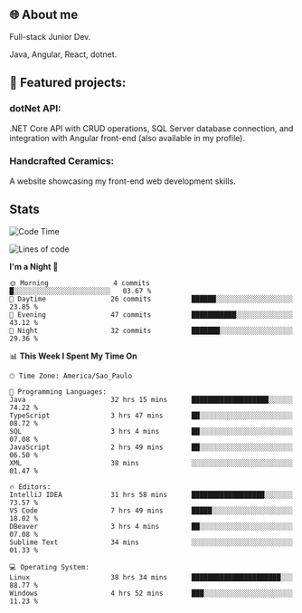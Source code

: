 ## 🌐 About me
Full-stack
Junior Dev. 

Java, Angular, React, dotnet.

## 🔧 Featured projects:
### dotNet API: 
.NET Core API with CRUD operations, SQL Server database connection, and integration with Angular front-end (also available in my profile).
### Handcrafted Ceramics: 
A website showcasing my front-end web development skills.

## Stats

<!--START_SECTION:waka-->
![Code Time](http://img.shields.io/badge/Code%20Time-107%20hrs%2040%20mins-blue)

![Lines of code](https://img.shields.io/badge/From%20Hello%20World%20I%27ve%20Written-36.5%20thousand%20lines%20of%20code-blue)

**I'm a Night 🦉** 

```text
🌞 Morning                4 commits           █░░░░░░░░░░░░░░░░░░░░░░░░   03.67 % 
🌆 Daytime                26 commits          ██████░░░░░░░░░░░░░░░░░░░   23.85 % 
🌃 Evening                47 commits          ███████████░░░░░░░░░░░░░░   43.12 % 
🌙 Night                  32 commits          ███████░░░░░░░░░░░░░░░░░░   29.36 % 
```


📊 **This Week I Spent My Time On** 

```text
🕑︎ Time Zone: America/Sao_Paulo

💬 Programming Languages: 
Java                     32 hrs 15 mins      ███████████████████░░░░░░   74.22 % 
TypeScript               3 hrs 47 mins       ██░░░░░░░░░░░░░░░░░░░░░░░   08.72 % 
SQL                      3 hrs 4 mins        ██░░░░░░░░░░░░░░░░░░░░░░░   07.08 % 
JavaScript               2 hrs 49 mins       ██░░░░░░░░░░░░░░░░░░░░░░░   06.50 % 
XML                      38 mins             ░░░░░░░░░░░░░░░░░░░░░░░░░   01.47 % 

🔥 Editors: 
IntelliJ IDEA            31 hrs 58 mins      ██████████████████░░░░░░░   73.57 % 
VS Code                  7 hrs 49 mins       █████░░░░░░░░░░░░░░░░░░░░   18.02 % 
DBeaver                  3 hrs 4 mins        ██░░░░░░░░░░░░░░░░░░░░░░░   07.08 % 
Sublime Text             34 mins             ░░░░░░░░░░░░░░░░░░░░░░░░░   01.33 % 

💻 Operating System: 
Linux                    38 hrs 34 mins      ██████████████████████░░░   88.77 % 
Windows                  4 hrs 52 mins       ███░░░░░░░░░░░░░░░░░░░░░░   11.23 % 
```


<!--END_SECTION:waka-->
